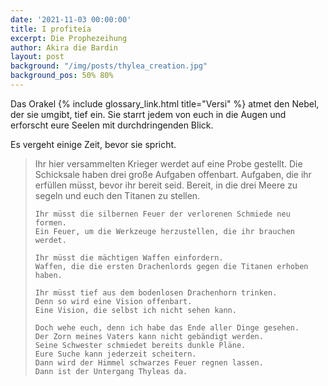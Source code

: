 ```yaml
---
date: '2021-11-03 00:00:00'
title: I profiteía
excerpt: Die Prophezeihung
author: Akira die Bardin
layout: post
background: "/img/posts/thylea_creation.jpg"
background_pos: 50% 80%
---
```


Das Orakel {% include glossary_link.html title="Versi" %} atmet den Nebel, der sie umgibt, tief ein. Sie starrt jedem von euch in die Augen und erforscht eure Seelen mit durchdringenden Blick.

Es vergeht einige Zeit, bevor sie spricht.

<div class="rhyme">
  <blockquote>
    Ihr hier versammelten Krieger werdet auf eine Probe gestellt.
    Die Schicksale haben drei große Aufgaben offenbart.
    Aufgaben, die ihr erfüllen müsst, bevor ihr bereit seid.
    Bereit, in die drei Meere zu segeln und euch den Titanen zu stellen.

    Ihr müsst die silbernen Feuer der verlorenen Schmiede neu formen.
    Ein Feuer, um die Werkzeuge herzustellen, die ihr brauchen werdet.

    Ihr müsst die mächtigen Waffen einfordern.
    Waffen, die die ersten Drachenlords gegen die Titanen erhoben haben.

    Ihr müsst tief aus dem bodenlosen Drachenhorn trinken.
    Denn so wird eine Vision offenbart.
    Eine Vision, die selbst ich nicht sehen kann.

    Doch wehe euch, denn ich habe das Ende aller Dinge gesehen.
    Der Zorn meines Vaters kann nicht gebändigt werden.
    Seine Schwester schmiedet bereits dunkle Pläne.
    Eure Suche kann jederzeit scheitern.
    Dann wird der Himmel schwarzes Feuer regnen lassen.
    Dann ist der Untergang Thyleas da.
  </blockquote>
</div>
